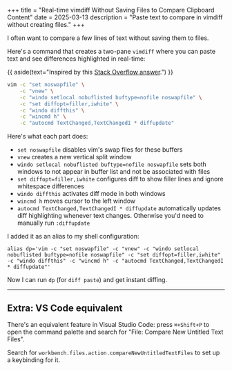 +++
title = "Real-time vimdiff Without Saving Files to Compare Clipboard Content"
date = 2025-03-13
description = "Paste text to compare in vimdiff without creating files."
+++

I often want to compare a few lines of text without saving them to files.

Here's a command that creates a two-pane `vimdiff` where you can paste text and see differences highlighted in real-time:

{{ aside(text="Inspired by this [Stack Overflow answer](https://vi.stackexchange.com/a/15861).") }}

```bash
vim -c "set noswapfile" \
    -c "vnew" \
    -c "windo setlocal nobuflisted buftype=nofile noswapfile" \
    -c "set diffopt=filler,iwhite" \
    -c "windo diffthis" \
    -c "wincmd h" \
    -c "autocmd TextChanged,TextChangedI * diffupdate"
```

Here's what each part does:

- `set noswapfile` disables vim's swap files for these buffers
- `vnew` creates a new vertical split window
- `windo setlocal nobuflisted buftype=nofile noswapfile` sets both windows to not appear in buffer list and not be associated with files
- `set diffopt=filler,iwhite` configures diff to show filler lines and ignore whitespace differences
- `windo diffthis` activates diff mode in both windows
- `wincmd h` moves cursor to the left window
- `autocmd TextChanged,TextChangedI * diffupdate` automatically updates diff highlighting whenever text changes. Otherwise you'd need to manually run `:diffupdate`

I added it as an alias to my shell configuration:

```bash,name=~/.bash_aliases
alias dp='vim -c "set noswapfile" -c "vnew" -c "windo setlocal nobuflisted buftype=nofile noswapfile" -c "set diffopt=filler,iwhite" -c "windo diffthis" -c "wincmd h" -c "autocmd TextChanged,TextChangedI * diffupdate"'
```

Now I can run `dp` (for `diff paste`) and get instant diffing.

---

## Extra: VS Code equivalent

There's an equivalent feature in Visual Studio Code: press `⌘+Shift+P` to open the command palette and search for "File: Compare New Untitled Text Files".

Search for `workbench.files.action.compareNewUntitledTextFiles` to set up a keybinding for it.
